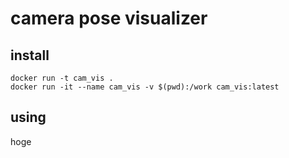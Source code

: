 # camera pose visualizer

## install
```
docker run -t cam_vis .
docker run -it --name cam_vis -v $(pwd):/work cam_vis:latest
```

## using
hoge
